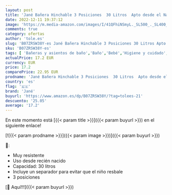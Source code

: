 ```yaml
---
layout: post
title: 'Jané Bañera Hinchable 3 Posiciones  30 Litros  Apto desde el Nacimiento  Posiciones Evolutivas  con Separador y Reposacabezas'
date: 2022-12-11 19:37:12
image: 'https://m.media-amazon.com/images/I/41QFhiNSmyL._SL500_._SL400_.jpg'
comments: true
category: ofertas
author: 'tole.es'
slug: 'B07ZRSW38Y-es Jané Bañera Hinchable 3 Posiciones 30 Litros Apto desde el...'
sku: 'B07ZRSW38Y-es'
tags: [ 'Bañeras y asientos de baño','Baño','Bebé','Higiene y cuidado','jané','🇪🇸', ]
actualPrice: 17.2 EUR
currency: EUR
price: 17.2
comparePrice: 22.95 EUR
prodname: 'Jané Bañera Hinchable 3 Posiciones  30 Litros  Apto desde el Nacimiento  Posiciones Evolutivas  con Separador y Reposacabezas'
country: 'es'
flag: '🇪🇸'
brand: 'Jané'
buyurl: 'https://www.amazon.es/dp/B07ZRSW38Y/?tag=tolees-21'
descuento: '25.05'
average: '17.2'
---
```


En este momento está [{{< param title >}}]({{< param buyurl >}}) en el siguiente enlace!

[![{{< param prodname >}}]({{< param image >}})]({{< param buyurl >}})

🔎:

- Muy resistente
- Uso desde recién nacido
- Capacidad: 30 litros
- Incluye un separador para evitar que el niño resbale
- 3 posiciones

[🛒 Aquí!!!]({{< param buyurl >}})
